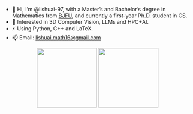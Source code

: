 
- 👋 Hi, I’m @lishuai-97, with a Master’s and Bachelor’s degree in Mathematics from [BJFU](http://www.bjfu.edu.cn/index.htm), and currently a first-year Ph.D. student in CS.
- 👀 Interested in 3D Computer Vision, LLMs and HPC+AI.
- ⚡ Using Python, C++ and LaTeX.
- 📫 Email: lishuai.math16@gmail.com

<p align="center">
<img height="160px" src="https://github-readme-stats.vercel.app/api?username=lishuai-97&show_icons=true&hide=issues&count_private=true" />
<img height="160px" src="https://github-readme-stats.vercel.app/api/top-langs/?username=lishuai-97&layout=compact&hide=cmake" />
</p>

<!--
**lishuai-97/lishuai-97** is a ✨ _special_ ✨ repository because its `README.md` (this file) appears on your GitHub profile.

Here are some ideas to get you started:

- 🔭 I’m currently working on ...
- 🌱 I’m currently learning ...
- 👯 I’m looking to collaborate on ...
- 🤔 I’m looking for help with ...
- 💬 Ask me about ...
- 📫 How to reach me: ...
- 😄 Pronouns: ...
- ⚡ Fun fact: ...

- 😄 Dived into DL due to modest mathematical talent. 
- 👀 Interested in Mechine Learning, Deep Learning and HPC+AI.
- 👯 Looking to collaborate on Computer Vision, LLMs and VLLMs.
- 🌱 Currently learning High Performance Computing.

-->
